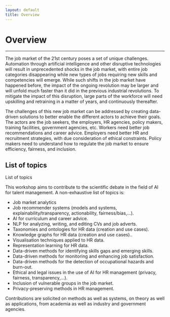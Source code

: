 ```yaml
---
layout: default
title: Overview
---
```

# Overview
---
The job market of the 21st century poses a set of unique challenges. Automation through artificial intelligence and other disruptive technologies will result in unprecedented shocks in the job market, with entire job categories disappearing while new types of jobs requiring new skills and competencies will emerge. While such shifts in the job market have happened before, the impact of the ongoing revolution may be larger and will unfold much faster than it did in the previous industrial revolutions. To mitigate the impact of this disruption, large parts of the workforce will need upskilling and retraining in a matter of years, and continuously thereafter.

The challenges of this new job market can be addressed by creating data-driven solutions to better enable the different actors to achieve their goals. The actors are the job seekers, the employers, HR agencies, policy makers, training facilities, government agencies, etc. Workers need better job recommendations and career advice. Employers need better HR and recruitment strategies, with due consideration of ethical constraints. Policy makers need to understand how to regulate the job market to ensure efficiency, fairness, and inclusion.


## List of topics
List of topics

This workshop aims to contribute to the scientific debate in the field of AI for talent management. A non-exhaustive list of topics is:

* Job market analytics
* Job recommender systems (models and systems, explainability/transparency, actionability, fairness/bias,...).
* AI for curriculum and career advice.
* NLP for analyzing, writing, and editing CVs and job adverts.
* Taxonomies and ontologies for HR data (creation and use cases).
* Knowledge graphs for HR data (creation and use cases)..
* Visualisation techniques applied to HR data.
* Representation learning for HR data.
* Data-driven methods for identifying skills gaps and emerging skills.
* Data-driven methods for monitoring and enhancing job satisfaction.
* Data-driven methods for the detection of occupational hazards and burn-out.
* Ethical and legal issues in the use of AI for HR management (privacy, fairness, transparency,...).
* Inclusion of vulnerable groups in the job market.
* Privacy-preserving methods in HR management.

Contributions are solicited on methods as well as systems, on theory as well as applications, from academia as well as industry and government agencies.




